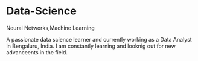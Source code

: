 # Data-Science
Neural Networks,Machine Learning

A passionate data science learner and currently working as a Data Analyst in Bengaluru, India. I am constantly learning and looknig out for new advanceents in the field.
